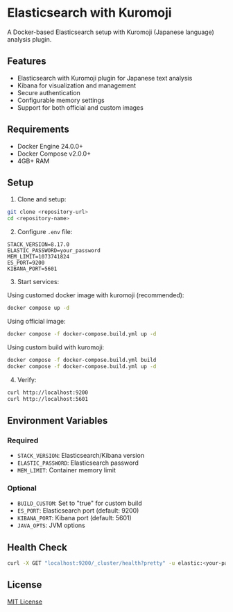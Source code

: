 # Elasticsearch with Kuromoji

A Docker-based Elasticsearch setup with Kuromoji (Japanese language) analysis plugin.

## Features

- Elasticsearch with Kuromoji plugin for Japanese text analysis
- Kibana for visualization and management
- Secure authentication
- Configurable memory settings
- Support for both official and custom images

## Requirements

- Docker Engine 24.0.0+
- Docker Compose v2.0.0+
- 4GB+ RAM

## Setup

1. Clone and setup:
```bash
git clone <repository-url>
cd <repository-name>
```

2. Configure `.env` file:
```env
STACK_VERSION=8.17.0
ELASTIC_PASSWORD=your_password
MEM_LIMIT=1073741824
ES_PORT=9200
KIBANA_PORT=5601
```

3. Start services:

Using customed docker image with kuromoji (recommended):
```bash
docker compose up -d
```

Using official image:
```bash
docker compose -f docker-compose.build.yml up -d
```

Using custom build with kuromoji:
```bash
docker compose -f docker-compose.build.yml build
docker compose -f docker-compose.build.yml up -d
```

4. Verify:
```bash
curl http://localhost:9200
curl http://localhost:5601
```

## Environment Variables

### Required
- `STACK_VERSION`: Elasticsearch/Kibana version
- `ELASTIC_PASSWORD`: Elasticsearch password
- `MEM_LIMIT`: Container memory limit

### Optional
- `BUILD_CUSTOM`: Set to "true" for custom build
- `ES_PORT`: Elasticsearch port (default: 9200)
- `KIBANA_PORT`: Kibana port (default: 5601)
- `JAVA_OPTS`: JVM options

## Health Check

```bash
curl -X GET "localhost:9200/_cluster/health?pretty" -u elastic:<your-password>
```

## License

[MIT License](LICENSE.txt)